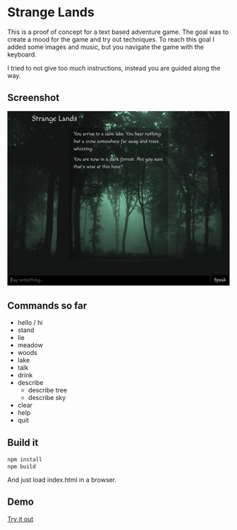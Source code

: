 # Strange Lands

This is a proof of concept for a text based adventure game.
The goal was to create a mood for the game and try out techniques.
To reach this goal I added some images and music, but you navigate the game
with the keyboard.

I tried to not give too much instructions, instead you are guided along the way.

## Screenshot

![Strange Lands](strange-lands.png 'Strange Lands')

## Commands so far

-   hello / hi
-   stand
-   lie
-   meadow
-   woods
-   lake
-   talk
-   drink
-   describe
    -   describe tree
    -   describe sky
-   clear
-   help
-   quit

## Build it

```
npm install
npm build
```

And just load index.html in a browser.

## Demo

[Try it out](https://www.tonyg.se/projects/strange-lands)
